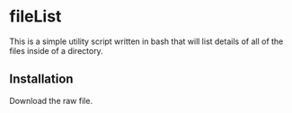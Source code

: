 # fileList
This is a simple utility script written in bash that will list details of all of the files inside of a directory. 
## Installation

Download the raw file.
